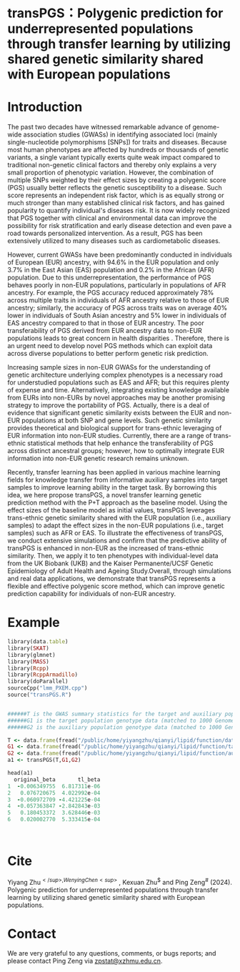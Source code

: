 # transPGS：Polygenic prediction for underrepresented populations through transfer learning by utilizing shared genetic similarity shared with European populations

# Introduction
The past two decades have witnessed remarkable advance of genome-wide association studies (GWASs) in identifying associated loci (mainly single-nucleotide polymorphisms [SNPs]) for traits and diseases. Because 
most human phenotypes are affected by hundreds or thousands of genetic variants, a single variant typically exerts quite weak impact compared to traditional non-genetic clinical factors and thereby only explains 
a very small proportion of phenotypic variation. However, the combination of multiple SNPs weighted by their effect sizes by creating a polygenic score (PGS) usually better reflects the genetic susceptibility to 
a disease. Such score represents an independent risk factor, which is as equally strong or much stronger than many established clinical risk factors, and has gained popularity to quantify individual's diseases risk.
It is now widely recognized that PGS together with clinical and environmental data can improve the possibility for risk stratification and early disease detection and even pave a road towards personalized intervention. 
As a result, PGS has been extensively utilized to many diseases such as cardiometabolic diseases.

However, current GWASs have been predominantly conducted in individuals of European (EUR) ancestry, with 94.6% in the EUR population and only 3.7% in the East Asian (EAS) population and 0.2% in the African (AFR) population.
Due to this underrepresentation, the performance of PGS behaves poorly in non-EUR populations, particularly in populations of AFR ancestry. For example, the PGS accuracy reduced approximately 78% across multiple traits in individuals of AFR ancestry
relative to those of EUR ancestry; similarly, the accuracy of PGS across traits was on average 40% lower in individuals of South Asian ancestry and 5% lower in individuals of EAS ancestry compared to that in those of EUR ancestry. The poor transferability 
of PGS derived from EUR ancestry data to non-EUR populations leads to great concern in health disparities . Therefore, there is an urgent need to develop novel PGS methods which can exploit data across diverse populations to better perform genetic risk prediction.

Increasing sample sizes in non-EUR GWASs for the understanding of genetic architecture underlying complex phenotypes is a necessary road for understudied populations such as EAS and AFR; but this requires plenty of expense and time. 
Alternatively, integrating existing knowledge available from EURs into non-EURs by novel approaches may be another promising strategy to improve the portability of PGS. Actually, there is a deal of evidence that significant genetic
similarity exists between the EUR and non-EUR populations at both SNP and gene levels. Such genetic similarity provides theoretical and biological support for trans-ethnic leveraging of EUR information into non-EUR studies.
Currently, there are a range of trans-ethnic statistical methods that help enhance the transferability of PGS across distinct ancestral groups; however, how to optimally integrate EUR information into non-EUR genetic research remains unknown.

Recently, transfer learning has been applied in various machine learning fields for knowledge transfer from informative auxiliary samples into target samples to improve learning ability in the target task. 
By borrowing this idea, we here propose transPGS, a novel transfer learning genetic prediction method with the P+T approach as the baseline model. Using the effect sizes of the baseline model as initial values, 
transPGS leverages trans-ethnic genetic similarity shared with the EUR population (i.e., auxiliary samples) to adapt the effect sizes in the non-EUR populations (i.e., target samples) such as AFR or EAS.
To illustrate the effectiveness of transPGS, we conduct extensive simulations and confirm that the predictive ability of transPGS is enhanced in non-EUR as the increased of trans-ethnic similarity. 
Then, we apply it to ten phenotypes with individual-level data from the UK Biobank (UKB) and the Kaiser Permanente/UCSF Genetic Epidemiology of Adult Health and Ageing Study.Overall, through simulations and real data applications,
we demonstrate that transPGS represents a flexible and effective polygenic score method, which can improve genetic prediction capability for individuals of non-EUR ancestry.

# Example
```ruby
library(data.table)
library(SKAT)
library(glmnet)
library(MASS)
library(Rcpp)
library(RcppArmadillo)
library(doParallel)
sourceCpp("lmm_PXEM.cpp")
source("transPGS.R")


######T is the GWAS summary statistics for the target and auxiliary populations, including marginal effects as well as standard errors.
######G1 is the target population genotype data (matched to 1000 Genomes Project).
######G2 is the auxiliary population genotype data (matched to 1000 Genomes Project).

T <- data.frame(fread("/public/home/yiyangzhu/qianyi/lipid/function/data.txt"))
G1 <- data.frame(fread("/public/home/yiyangzhu/qianyi/lipid/function/target_geno.txt"))
G2 <- data.frame(fread("/public/home/yiyangzhu/qianyi/lipid/function/auxiliary_geno.txt"))
a1 <- transPGS(T,G1,G2)

head(a1)
  original_beta       tl_beta
1  -0.006349755  6.817311e-06
2   0.076720675  4.022992e-04
3  -0.060972709 -4.421225e-04
4  -0.057363847 -2.842843e-03
5   0.180453372  3.628446e-03
6   0.020002770  5.333415e-04

        
```
  
# Cite
Yiyang Zhu<sup>$</sup>, Wenying Chen<sup>$</sup> , Kexuan Zhu<sup>$</sup> and Ping Zeng<sup>#</sup> (2024). Polygenic prediction for underrepresented populations through transfer learning by utilizing shared genetic similarity shared with European populations.

# Contact
We are very grateful to any questions, comments, or bugs reports; and please contact Ping Zeng via zpstat@xzhmu.edu.cn.
